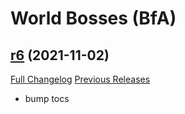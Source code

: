 # <DBM> World Bosses (BfA)

## [r6](https://github.com/DeadlyBossMods/DBM-BfA/tree/r6) (2021-11-02)
[Full Changelog](https://github.com/DeadlyBossMods/DBM-BfA/compare/r5...r6) [Previous Releases](https://github.com/DeadlyBossMods/DBM-BfA/releases)

- bump tocs  
